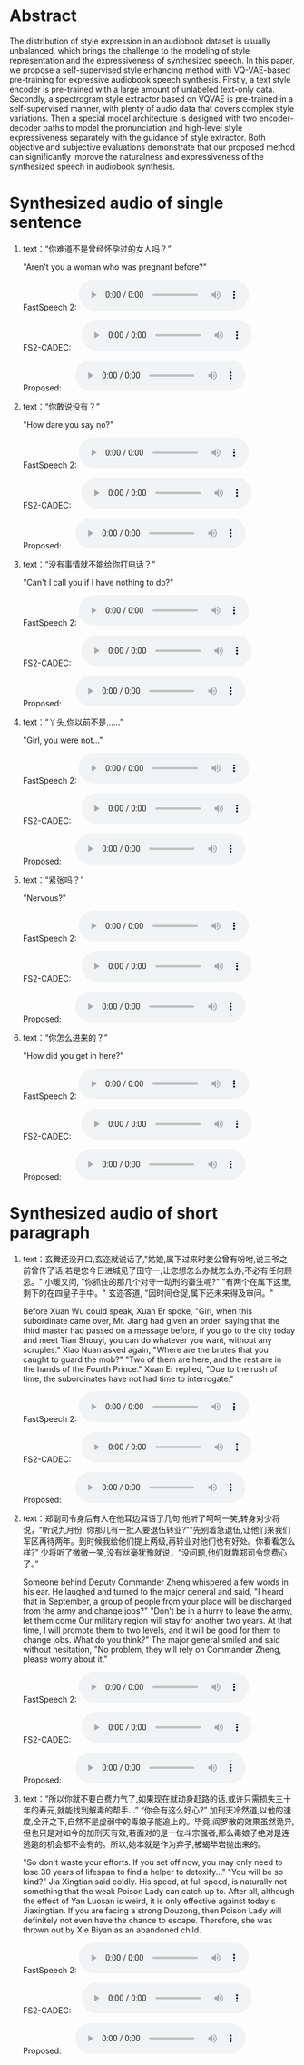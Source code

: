 
# Abstract

The distribution of style expression in an audiobook dataset is usually unbalanced, which brings the challenge to the modeling of style representation and the expressiveness of synthesized speech. In this paper, we propose a self-supervised style enhancing method with VQ-VAE-based pre-training for expressive audiobook speech synthesis. Firstly, a text style encoder is pre-trained with a large amount of unlabeled text-only data. Secondly, a spectrogram style extractor based on VQVAE is pre-trained in a self-supervised manner, with plenty of audio data that covers complex style variations. Then a special model architecture is designed with two encoder-decoder paths to model the pronunciation and high-level style expressiveness separately with the guidance of style extractor. Both objective and subjective evaluations demonstrate that our proposed method can significantly improve the naturalness and expressiveness of the synthesized speech in audiobook synthesis. 


# Synthesized audio of single sentence

1. text：“你难道不是曾经怀孕过的女人吗？”

   "Aren't you a woman who was pregnant before?"

   FastSpeech 2: <audio controls><source src="./wavs/fs2/01.wav" type="audio/wav"></audio>  
   
   FS2-CADEC:&ensp; &nbsp;   <audio controls><source src="./wavs/fs2-csdec/01.wav" type="audio/wav"></audio>  
   
   Proposed:&ensp;&ensp;&ensp;     <audio controls><source src="./wavs/proposed/01.wav" type="audio/wav"></audio>

2. text：“你敢说没有？”

   "How dare you say no?"

   FastSpeech 2: <audio controls><source src="./wavs/fs2/02.wav" type="audio/wav"></audio>  
   
   FS2-CADEC:&ensp; &nbsp;    <audio controls><source src="./wavs/fs2-csdec/02.wav" type="audio/wav"></audio>  
   
   Proposed:&ensp;&ensp;&ensp;     <audio controls><source src="./wavs/proposed/02.wav" type="audio/wav"></audio>
   
3. text：“没有事情就不能给你打电话？”

   "Can't I call you if I have nothing to do?"

   FastSpeech 2: <audio controls><source src="./wavs/fs2/03.wav" type="audio/wav"></audio>  
   
   FS2-CADEC:&ensp; &nbsp;    <audio controls><source src="./wavs/fs2-csdec/03.wav" type="audio/wav"></audio>  
   
   Proposed:&ensp;&ensp;&ensp;     <audio controls><source src="./wavs/proposed/03.wav" type="audio/wav"></audio>  
   
4. text：“丫头,你以前不是……”

   "Girl, you were not..."

   FastSpeech 2: <audio controls><source src="./wavs/fs2/04.wav" type="audio/wav"></audio>  
   
   FS2-CADEC:&ensp; &nbsp;    <audio controls><source src="./wavs/fs2-csdec/04.wav" type="audio/wav"></audio>  
   
   Proposed:&ensp;&ensp;&ensp;     <audio controls><source src="./wavs/proposed/04.wav" type="audio/wav"></audio>
   
5. text：“紧张吗？”

   "Nervous?"

   FastSpeech 2: <audio controls><source src="./wavs/fs2/05.wav" type="audio/wav"></audio>  
   
   FS2-CADEC:&ensp; &nbsp;    <audio controls><source src="./wavs/fs2-csdec/05.wav" type="audio/wav"></audio>  
   
   Proposed:&ensp;&ensp;&ensp;     <audio controls><source src="./wavs/proposed/05.wav" type="audio/wav"></audio> 
   
6. text：“你怎么进来的？”

   "How did you get in here?"

   FastSpeech 2: <audio controls><source src="./wavs/fs2/06.wav" type="audio/wav"></audio>  
   
   FS2-CADEC:&ensp; &nbsp;    <audio controls><source src="./wavs/fs2-csdec/06.wav" type="audio/wav"></audio>  
   
   Proposed:&ensp;&ensp;&ensp;     <audio controls><source src="./wavs/proposed/06.wav" type="audio/wav"></audio>   
   
# Synthesized audio of short paragraph

1. text：玄舞还没开口,玄迩就说话了,"姑娘,属下过来时姜公曾有吩咐,说三爷之前曾传了话,若是您今日进城见了田守一,让您想怎么办就怎么办,不必有任何顾忌。" 小暖又问, "你抓住的那几个对守一动刑的畜生呢?" "有两个在属下这里,剩下的在四皇子手中。" 玄迩答道, "因时间仓促,属下还未来得及审问。"

   Before Xuan Wu could speak, Xuan Er spoke, "Girl, when this subordinate came over, Mr. Jiang had given an order, saying that the third master had passed on a message before, if you go to the city today and meet Tian Shouyi, you can do whatever you want, without any scruples." Xiao Nuan asked again, "Where are the brutes that you caught to guard the mob?" "Two of them are here, and the rest are in the hands of the Fourth Prince." Xuan Er replied, "Due to the rush of time, the subordinates have not had time to interrogate."

   FastSpeech 2: <audio controls><source src="./wavs/fs2/p01.wav" type="audio/wav"></audio>  
   
   FS2-CADEC:&ensp; &nbsp;    <audio controls><source src="./wavs/fs2-csdec/p01.wav" type="audio/wav"></audio>  
   
   Proposed:&ensp;&ensp;&ensp;     <audio controls><source src="./wavs/proposed/p01.wav" type="audio/wav"></audio>   
   
2. text：郑副司令身后有人在他耳边耳语了几句,他听了呵呵一笑,转身对少将说，“听说九月份, 你那儿有一批人要退伍转业?”“先别着急退伍,让他们来我们军区再待两年。到时候我给他们提上两级,再转业对他们也有好处。你看看怎么样?” 少将听了微微一笑,没有丝毫犹豫就说，“没问题,他们就靠郑司令您费心了。”

   Someone behind Deputy Commander Zheng whispered a few words in his ear. He laughed and turned to the major general and said, "I heard that in September, a group of people from your place will be discharged from the army and change jobs?" "Don't be in a hurry to leave the army, let them come Our military region will stay for another two years. At that time, I will promote them to two levels, and it will be good for them to change jobs. What do you think?" The major general smiled and said without hesitation, "No problem, they will rely on Commander Zheng, please worry about it."

   FastSpeech 2: <audio controls><source src="./wavs/fs2/p02.wav" type="audio/wav"></audio>  
   
   FS2-CADEC:&ensp; &nbsp;    <audio controls><source src="./wavs/fs2-csdec/p02.wav" type="audio/wav"></audio>  
   
   Proposed:&ensp;&ensp;&ensp;     <audio controls><source src="./wavs/proposed/p02.wav" type="audio/wav"></audio>    
   
3. text：“所以你就不要白费力气了,如果现在就动身赶路的话,或许只需损失三十年的寿元,就能找到解毒的帮手…” “你会有这么好心?” 加刑天冷然道,以他的速度,全开之下,自然不是虚弱中的毒娘子能追上的。毕竟,阎罗散的效果虽然诡异,但也只是对如今的加刑天有效,若面对的是一位斗宗强者,那么毒娘子绝对是连逃跑的机会都不会有的。所以,她本就是作为弃子,被蝎毕岩抛出来的。

   "So don't waste your efforts. If you set off now, you may only need to lose 30 years of lifespan to find a helper to detoxify..." "You will be so kind?" Jia Xingtian said coldly. His speed, at full speed, is naturally not something that the weak Poison Lady can catch up to. After all, although the effect of Yan Luosan is weird, it is only effective against today's Jiaxingtian. If you are facing a strong Douzong, then Poison Lady will definitely not even have the chance to escape. Therefore, she was thrown out by Xie Biyan as an abandoned child.

   FastSpeech 2: <audio controls><source src="./wavs/fs2/p03.wav" type="audio/wav"></audio>  
   
   FS2-CADEC:&ensp; &nbsp;    <audio controls><source src="./wavs/fs2-csdec/p03.wav" type="audio/wav"></audio>  
   
   Proposed:&ensp;&ensp;&ensp;     <audio controls><source src="./wavs/proposed/p03.wav" type="audio/wav"></audio>     
   
   
